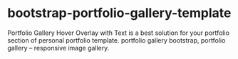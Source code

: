 # bootstrap-portfolio-gallery-template
Portfolio Gallery Hover Overlay with Text is a best solution for your portfolio section of  personal portfolio template. portfolio gallery bootstrap, portfolio gallery – responsive image gallery.
